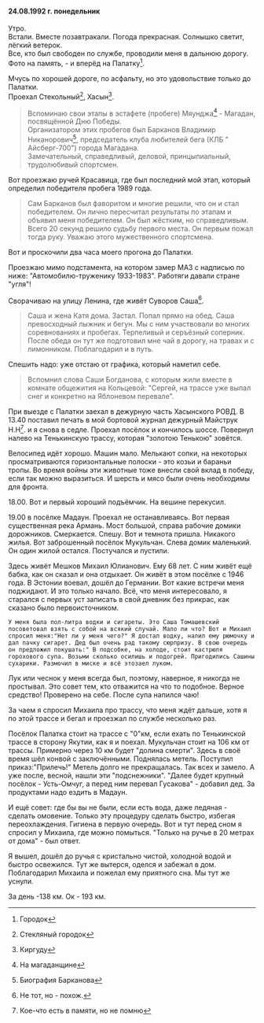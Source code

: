 #### 24.08.1992 г. понедельник

Утро.  
Встали. Вместе позавтракали. Погода прекрасная. Солнышко светит, лёгкий ветерок.  
Все, кто был свободен по службе, проводили меня в дальнюю дорогу.  
Фото на память, - и вперёд на Палатку[^1].

Мчусь по хорошей дороге, по асфальту, но это удовольствие только до Палатки.  
Проехал Стекольный[^2], Хасын[^3].

> Вспоминаю свои этапы в эстафете \(пробеге\) Мяунджа[^4] - Магадан, посвящённой Дню Победы.  
> Организатором этих пробегов был Барканов Владимир Никанорович[^5], председатель клуба любителей бега \(КЛБ " Айсберг-700"\) города Магадана.  
> Замечательный, справедливый, деловой, принцыпиальный, трудолюбивый  спортсмен.

Вот проезжаю ручей Красавица, где был последний мой этап, который определил победителя пробега 1989 года.

> Сам Барканов был фаворитом и многие решили, что он и стал победителем. Он лично пересчитал результаты по этапам и объявил меня победителем. Он был жёстким, но справедливым. Всего 20 секунд решило судьбу первого места. Он первым пожал тогда руку. Уважаю этого мужественного спортсмена.

Вот и проскочили два часа моего прогона до Палатки.

Проезжаю мимо подстамента, на котором замер МАЗ с надписью по ниже: "Автомобилю-труженику 1933-1983".  Работяги давали стране "угля"!

Сворачиваю на улицу Ленина, где живёт Суворов Саша[^6].

> Саша и жена Катя дома. Застал. Попал прямо на обед. Саша превосходный лыжник и бегун. Мы с ним участвовали во многих соревнованиях и пробегах. Терпеливый и серъёзный соперник. После обеда он тут же подготовил мне чай в дорогу, на травах и с лимонником. Поблагодарил и в путь.

Спешить надо: уже отстаю от графика, который наметил себе.

> Вспомнил слова Саши Богданова, с которым жили вместе в комнате общежития на Кольцевой: "Сергей, на трассе уже выпал снег и конкретно на Яблоневом перевале".

При выезде с Палатки заехал в дежурную часть Хасынского РОВД. В 13.40 поставил печать в мой бортовой журнал дежурный Майструк Н.Н[^7]. и я снова в седле. Проехал посёлок и кончилось шоссе. Повернул налево на Тенькинскую трассу, которая "золотою Тенькою" зовётся.

Велосипед идёт хорошо. Машин мало. Мелькают сопки, на некоторых просматриваются горизонтальные полоски - это козьи и бараньи тропы. Во время войны эти животные тоже внесли свой вклад в победу, если так можно выразиться. И шерсть и мясо были очень необходимы для фронта.

18.00. Вот и первый хороший подъёмчик. На вешине перекусил.

19.00 в посёлке     Мадаун. Проехал не останавливаясь. Вот первая существенная река Армань. Мост большой, справа рабочие домики дорожников. Смеркается. Спешу. Вот и темнота пришла. Никакого жилья. Вот заброшенный посёлок Мукульчан. Слева домик маленький. Он один жилой остался. Постучался и пустили.

Здесь живёт Мешков Михаил Юлианович. Ему 68 лет. С ним живёт ещё бабка, как он сказал и она отдыхает. Он живёт в этом посёлке с 1946 года. В Эстонии воевал, дошёл до Германии. Вот какие встречи меня поджидают. И это только начало. Всё, что меня интересовало, я старался с первых уст записать в свой дневник без прикрас, как сказано было первоисточником.

```
У меня была пол-литра водки и сигареты. Это Саша Томашевский посоветовал взять с собой на всякий случай. Мало ли что? Вот и Михаил спросил меня:"Нет ли у меня чего?" Я достал водку, налил ему рюмочку и дал пачку сигарет. Дед был очень рад такому сюрпризу. В свою очередь он предложил покушать:" В подсобке, на холоде, стоит кастрюля горохового супа. Возьми сколько осилишь и подогрей. Пригодились Сашины сухарики. Размочил в миске и всё этозаел луком. 
```

Лук или чеснок у меня всегда был, поэтому, наверное, я никогда не простывал. Это совет тем, кто отважится на что то подобное. Верное средство! Проверено на себе. После супа напился  чаю!

За чаем я спросил Михаила про трассу, что меня ждёт дальше, хотя я по этой трассе и бегал и  проезжал по службе несколько раз.

Посёлок Палатка стоит на трассе с "0"км, если ехать по Тенькинской трассе в сторону Якутии, как я и поехал. Мукульчан стоит на 106 км от трассы.  Примерно через 10 км будет "долина смерти". Здесь в своё время шёл конвой с заключёнными. Поднялась метель. Поступил приказ:"Прилечь!" Метель долго не прекращалась. Так всех и замело. А уже после, весной, нашли эти "подснежники". "Далее будет крупный посёлок -     Усть-Омчуг, а перед ним перевал Гусакова" - добавил дед. За продуктами надо ездить в Мадаун.

И ещё совет: где бы вы не были, если есть вода, даже ледяная - сделать омовение. Только эту процедуру сделать быстро, избегая переохлаждения. Гигиена в первую очередь. Вот и тут перед сном я спросил у Михаила, где можно помыться. "Только на ручье в 20 метрах от дома" - был ответ.

Я вышел, дошёл до ручья с кристально чистой, холодной водой и быстро освежился. Тут же вытерся, оделся и забежал в дом. Поблагодарил Михаила и пожелал ему приятного сна. Мы тут же уснули.

За день -138 км. Ок - 193 км.

[^1]: Городок

[^2]: Стекляный городок

[^3]: Киргуду

[^4]: На магаданщине

[^5]: Биография Барканова

[^6]: Не тот, но - похож.

[^7]: Кое-что есть в памяти, но не помню

